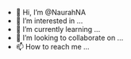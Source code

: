 - 👋 Hi, I’m @NaurahNA
- 👀 I’m interested in ...
- 🌱 I’m currently learning ...
- 💞️ I’m looking to collaborate on ...
- 📫 How to reach me ...

<!---
NaurahNA/NaurahNA is a ✨ special ✨ repository because its `README.md` (this file) appears on your GitHub profile.
You can click the Preview link to take a look at your changes.
--->
